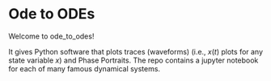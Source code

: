 # Ode to ODEs

Welcome to ode_to_odes!

It gives Python
software that plots traces (waveforms) (i.e., $x(t)$ 
plots for
any state variable $x$) and Phase Portraits. The repo contains a 
jupyter notebook for each of many
famous dynamical systems.